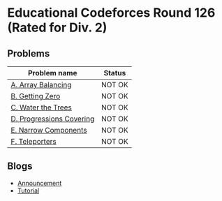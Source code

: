 # Educational Codeforces Round 126 (Rated for Div. 2)

## Problems

|Problem name|Status|
|------------|---------|
| [A. Array Balancing](problems/A._Array_Balancing.md)|NOT OK|
| [B. Getting Zero](problems/B._Getting_Zero.md)|NOT OK|
| [C. Water the Trees](problems/C._Water_the_Trees.md)|NOT OK|
| [D. Progressions Covering](problems/D._Progressions_Covering.md)|NOT OK|
| [E. Narrow Components](problems/E._Narrow_Components.md)|NOT OK|
| [F. Teleporters](problems/F._Teleporters.md)|NOT OK|
## Blogs

- [Announcement](blogs/Announcement.md)
- [Tutorial](blogs/Tutorial.md)
